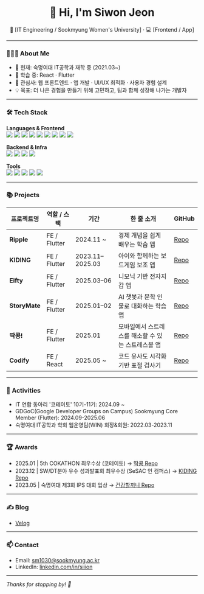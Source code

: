 <h1 align="center">👋 Hi, I'm Siwon Jeon</h1>
<p align="center">📍 [IT Engineering / Sookmyung Women's University] · 💻 [Frontend / App]</p>

---

### 🧑🏻‍💻 About Me
- 🔭 현재: 숙명여대 IT공학과 재학 중 (2021.03~)
- 🌱 학습 중: React · Flutter
- 💬 관심사: 웹 프론트엔드 · 앱 개발 · UI/UX 최적화 · 사용자 경험 설계
- 💡 목표: 더 나은 경험을 만들기 위해 고민하고, 팀과 함께 성장해 나가는 개발자

---

### 🛠 Tech Stack

**Languages & Frontend**  
<img src="https://img.shields.io/badge/HTML5-E34F26?logo=html5&logoColor=white"/> 
<img src="https://img.shields.io/badge/CSS3-1572B6?logo=css3&logoColor=white"/> 
<img src="https://img.shields.io/badge/JavaScript-F7DF1E?logo=javascript&logoColor=black"/>
<img src="https://img.shields.io/badge/TypeScript-3178C6?logo=typescript&logoColor=white"/>
<img src="https://img.shields.io/badge/React-61DAFB?logo=react&logoColor=black"/>
<img src="https://img.shields.io/badge/Flutter-02569B?logo=flutter&logoColor=white"/>
<img src="https://img.shields.io/badge/Tailwind CSS-06B6D4?logo=tailwindcss&logoColor=white"/>
<img src="https://img.shields.io/badge/Zustand-000000?logo=zustand&logoColor=white"/>
<img src="https://img.shields.io/badge/React Query-FF4154?logo=reactquery&logoColor=white"/>

**Backend & Infra**  
<img src="https://img.shields.io/badge/MySQL-4479A1?logo=mysql&logoColor=white"/>
<img src="https://img.shields.io/badge/Firebase-FFCA28?logo=firebase&logoColor=black"/>
<img src="https://img.shields.io/badge/Vercel-000000?logo=vercel&logoColor=white"/>
<img src="https://img.shields.io/badge/GitHub Actions-2088FF?logo=githubactions&logoColor=white"/>

**Tools**  
<img src="https://img.shields.io/badge/Git-F05032?logo=git&logoColor=white"/>
<img src="https://img.shields.io/badge/Figma-F24E1E?logo=figma&logoColor=white"/>
<img src="https://img.shields.io/badge/Notion-000000?logo=notion&logoColor=white"/>
<img src="https://img.shields.io/badge/Slack-4A154B?logo=slack&logoColor=white"/>
<img src="https://img.shields.io/badge/Postman-FF6C37?logo=postman&logoColor=white"/>

---

### 📚 Projects

| 프로젝트명 | 역할 / 스택 | 기간 | 한 줄 소개 | GitHub |
|-----------|-------------|------|-------------|--------|
| **Ripple** | FE / Flutter | 2024.11 ~ | 경제 개념을 쉽게 배우는 학습 앱 | [Repo](https://github.com/IT-Cotato/10th-Economic-Learning-FE) | 
| **KIDING** | FE / Flutter | 2023.11–2025.03 | 아이와 함께하는 보드게임 보조 앱 | [Repo](https://github.com/KIDING-2023/KIDING_Frontend_Flutter) |
| **Eifty** | FE / Flutter | 2025.03–06 | 니모닉 기반 전자지갑 앱 | [Repo](https://github.com/siiion/Eifty) | 
| **StoryMate** | FE / Flutter | 2025.01–02 | AI 챗봇과 문학 인물로 대화하는 학습 앱 | [Repo](https://github.com/Story-Mate/Story-Mate_Frontend) | 
| **딱콩!** | FE / Flutter | 2025.01 | 모바일에서 스트레스를 해소할 수 있는 스트레스볼 앱 | [Repo](https://github.com/5th-COKATHON/Team2-Client) |
| **Codify** | FE / React | 2025.05 ~ | 코드 유사도 시각화 기반 표절 검사기 | [Repo](https://github.com/siiion/Codify-Frontend) |

---

### 💼 Activities

- IT 연합 동아리 '코테이토' 10기-11기: 2024.09 ~
- GDGoC(Google Developer Groups on Campus) Sookmyung Core Member (Flutter): 2024.09-2025.06
- 숙명여대 IT공학과 학회 웹운영팀(WIN) 회장&회원: 2022.03-2023.11

---

### 🏆 Awards

- 2025.01 | 5th COKATHON 최우수상 (코테이토) → [딱콩 Repo](https://github.com/5th-COKATHON/Team2-Client)
- 2023.12 | SW/DT분야 우수 성과발표회 최우수상 (SeSAC 인 캠퍼스) → [KIDING Repo](https://github.com/KIDING-2023/KIDING_Frontend_Flutter)
- 2023.05 | 숙명여대 제3회 IPS 대회 입상 → [건강할끼니 Repo](https://github.com/IPS-bobITsong)

---

### ✍️ Blog 

- [Velog](https://velog.io/@siiion/posts)

---

### 📫 Contact

- Email: sm1030@sookmyung.ac.kr  
- LinkedIn: [linkedin.com/in/siiion](https://www.linkedin.com/in/%EC%8B%9C%EC%9B%90-%EC%A0%84-aa3b7b32a/)

---

_Thanks for stopping by! 🙌_
